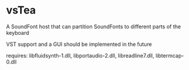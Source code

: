 # vsTea
A SoundFont host that can partition SoundFonts to different parts of the keyboard

VST support and a GUI should be implemented in the future

requires: libfluidsynth-1.dll, libportaudio-2.dll, libreadline7.dll, libtermcap-0.dll
